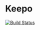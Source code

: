 # Keepo

[![Build Status](https://travis-ci.org/jvhoven/Keepo.svg?branch=master)](https://travis-ci.org/jvhoven/Keepo)
